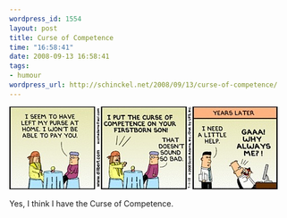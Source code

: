 ```yaml
--- 
wordpress_id: 1554
layout: post
title: Curse of Competence
time: "16:58:41"
date: 2008-09-13 16:58:41
tags: 
- humour
wordpress_url: http://schinckel.net/2008/09/13/curse-of-competence/
---
```

![200809131658.jpg][1]

Yes, I think I have the Curse of Competence.

   [1]: /images/2008/09/200809131658.jpg

